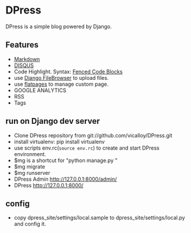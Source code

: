 # DPress

DPress is a simple blog powered by Django.

## Features

+ [Markdown](http://daringfireball.net/projects/markdown/)
+ [DISQUS](http://disqus.com/)
+ Code Highlight. Syntax: [Fenced Code Blocks](http://packages.python.org/Markdown/extensions/fenced_code_blocks.html)
+ use [Django FileBrowser](https://github.com/sehmaschine/django-filebrowser) to upload files.
+ use [flatpages](https://docs.djangoproject.com/en/dev/ref/contrib/flatpages/) to manage custom page.
+ GOOGLE ANALYTICS
+ RSS
+ Tags

## run on Django dev server

+ Clone DPress repository from git://github.com/vicalloy/DPress.git
+ install virtualenv: pip install virtualenv 
+ use scripts env.rc(`source env.rc`) to create and start DPress environment.
+ $mg is a shortcut for "python manage.py "
+ $mg migrate
+ $mg runserver
+ DPress Admin http://127.0.0.1:8000/admin/
+ DPress http://127.0.0.1:8000/

## config

+ copy dpress_site/settings/local.sample to dpress_site/settings/local.py and config it.
